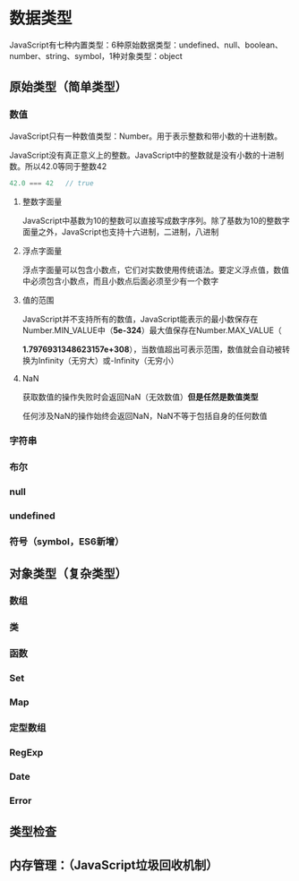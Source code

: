 # 数据类型

JavaScript有七种内置类型：6种原始数据类型：undefined、null、boolean、number、string、symbol，1种对象类型：object

## 原始类型（简单类型）

### 数值

JavaScript只有一种数值类型：Number。用于表示整数和带小数的十进制数。

JavaScript没有真正意义上的整数。JavaScript中的整数就是没有小数的十进制数。所以42.0等同于整数42

```js
42.0 === 42   // true
```

1. 整数字面量

   JavaScript中基数为10的整数可以直接写成数字序列。除了基数为10的整数字面量之外，JavaScript也支持十六进制，二进制，八进制

2. 浮点字面量

   浮点字面量可以包含小数点，它们对实数使用传统语法。要定义浮点值，数值中必须包含小数点，而且小数点后面必须至少有一个数字

3. 值的范围

   JavaScript并不支持所有的数值，JavaScript能表示的最小数保存在Number.MIN_VALUE中（**5e-324**）最大值保存在Number.MAX_VALUE（

   **1.7976931348623157e+308**），当数值超出可表示范围，数值就会自动被转换为Infinity（无穷大）或-Infinity（无穷小）

4. NaN

   获取数值的操作失败时会返回NaN（无效数值）**但是任然是数值类型**

   任何涉及NaN的操作始终会返回NaN，NaN不等于包括自身的任何数值

### 字符串

### 布尔

### null

### undefined

### 符号（symbol，ES6新增）

## 对象类型（复杂类型）

### 数组

### 类

### 函数

### Set

### Map

### 定型数组

### RegExp

### Date

### Error



## 类型检查

## 内存管理：（JavaScript垃圾回收机制）